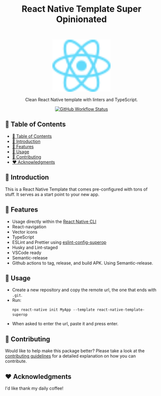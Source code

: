 <h1 align="center">React Native Template Super Opinionated</h1><br>
<p align="center">
  <img alt="React-Native Logo" title="React-Native Logo" src=".github/assets/react-logo.svg" width="192">
</p>

<p align="center">
  Clean React Native template with linters and TypeScript.
</p>

<p align="center">
  <a href="https://github.com/facebook/react-native/blob/master/LICENSE">
    <img alt="GitHub Workflow Status" src="https://img.shields.io/github/workflow/status/DiogoAbu/react-native-template-superop/Generate%20Release%20and%20Publish%20to%20NPM?label=Generate%20Release%20and%20Publish%20to%20NPM&style=flat-square">
  </a>
</p>

<!-- [BEGIN] Don't edit this section, instead run Markdown AIO: Update Table of Contents -->
## 🚩 Table of Contents

- [🚩 Table of Contents](#-table-of-contents)
- [🚀 Introduction](#-introduction)
- [🎨 Features](#-features)
- [📖 Usage](#-usage)
- [💬 Contributing](#-contributing)
- [❤️ Acknowledgments](#️-acknowledgments)
<!-- [END] Don't edit this section, instead run Markdown AIO: Update Table of Contents -->

## 🚀 Introduction

This is a React Native Template that comes pre-configured with tons of stuff.
It serves as a start point to your new app.

## 🎨 Features

- Usage directly within the [React Native CLI](https://github.com/react-native-community/cli)
- React-navigation
- Vector icons
- TypeScript
- ESLint and Prettier using [eslint-config-superop](https://github.com/DiogoAbu/eslint-config-superop)
- Husky and Lint-staged
- VSCode ready
- Semantic-release
- Github actions to tag, release, and build APK. Using Semantic-release.

## 📖 Usage

- Create a new repository and copy the remote url, the one that ends with `.git`.
- Run:
  ```
  npx react-native init MyApp --template react-native-template-superop
  ```
- When asked to enter the url, paste it and press enter.

## 💬 Contributing

Would like to help make this package better? Please take a look at the [contributing guidelines](./CONTRIBUTING.md) for a detailed explanation on how you can contribute.

## ❤️ Acknowledgments

I'd like thank my daily coffee!
